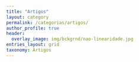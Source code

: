 ```yaml
---
title: "Artigos"
layout: category
permalink: /categorias/artigos/
author_profile: true
header:
  overlay_image: img/bckgrnd/nao-linearidade.jpg
entries_layout: grid
taxonomy: Artigos
---
```

